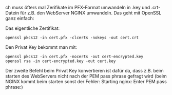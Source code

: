 ch muss öfters mal Zerifikate im PFX-Format umwandeln in .key und .crt-Datein für z.B. den WebServer NGINX umwandeln. Das geht mit OpenSSL ganz einfach:

Das eigentliche Zertifikat:

```console
openssl pkcs12 -in cert.pfx -clcerts -nokeys -out cert.crt
```

Den Privat Key bekommt man mit:

```console
openssl pkcs12 -in cert.pfx -nocerts -out cert-encrypted.key
openssl rsa -in cert-encrypted.key -out cert.key
```

Der zweite Befehl beim Privat Key konvertieren ist dafür da, dass z.B. beim starten des WebServers nicht nach der PEM pass phrase gefragt wird (beim NGINX kommt beim starten sonst der Fehler: Starting nginx: Enter PEM pass phrase:)
